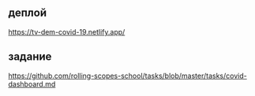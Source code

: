 ## деплой
https://tv-dem-covid-19.netlify.app/
## задание
https://github.com/rolling-scopes-school/tasks/blob/master/tasks/covid-dashboard.md
